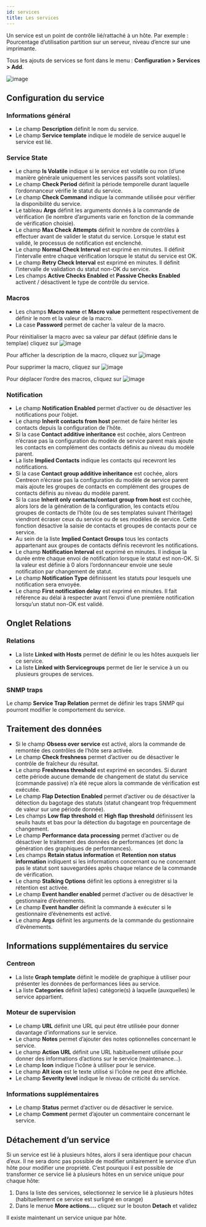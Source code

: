 ```yaml
---
id: services
title: Les services
---
```


Un service est un point de contrôle lié/rattaché à un hôte. Par exemple : Pourcentage d’utilisation partition sur un
serveur, niveau d’encre sur une imprimante.

Tous les ajouts de services se font dans le menu : **Configuration \> Services \> Add**.

![image](assets/configuration/03addservice.png)

## Configuration du service

### Informations général

* Le champ **Description** définit le nom du service.
* Le champ **Service template** indique le modèle de service auquel le service est lié.

### Service State

* Le champ **Is Volatile**  indique si le service est volatile ou non (d’une manière générale uniquement les services
  passifs sont volatiles).
* Le champ **Check Period** définit la période temporelle durant laquelle l’ordonnanceur vérifie le statut du service.
* Le champ **Check Command** indique la commande utilisée pour vérifier la disponibilité du service.
* Le tableau **Args** définit les arguments donnés à la commande de vérification (le nombre d’arguments varie en
  fonction de la commande de vérification choisie).
* Le champ **Max Check Attempts** définit le nombre de contrôles à effectuer avant de valider le statut du service.
  Lorsque le statut est validé, le processus de notification est enclenché.
* Le champ **Normal Check Interval** est exprimé en minutes. Il définit l’intervalle entre chaque vérification lorsque
  le statut du service est OK.
* Le champ **Retry Check Interval** est exprimé en minutes. Il définit l’intervalle de validation du statut non-OK du service.
* Les champs **Active Checks Enabled** et **Passive Checks Enabled** activent / désactivent le type de contrôle du service.

### Macros

* Les champs **Macro name** et **Macro value** permettent respectivement de définir le nom et la valeur de la macro.
* La case **Password** permet de cacher la valeur de la macro.

Pour réinitialiser la macro avec sa valeur par défaut (définie dans le templae) cliquez sur ![image](assets/configuration/common/undo.png)

Pour afficher la description de la macro, cliquez sur ![image](assets/configuration/common/description.png)

Pour supprimer la macro, cliquez sur ![image](assets/configuration/common/delete.png)

Pour déplacer l’ordre des macros, cliquez sur ![image](assets/configuration/common/move.png)

### Notification

* Le champ **Notification Enabled** permet d’activer ou de désactiver les notifications pour l’objet.
* Le champ **Inherit contacts from host** permet de faire hériter les contacts depuis la configuration de l’hôte.
* Si la case **Contact additive inheritance** est cochée, alors Centreon n’écrase pas la configuration du modèle de
  service parent mais ajoute les contacts en complément des contacts définis au niveau du modèle parent.
* La liste **Implied Contacts** indique les contacts qui recevront les notifications.
* Si la case **Contact group additive inheritance** est cochée, alors Centreon n’écrase pas la configuration du modèle
  de service parent mais ajoute les groupes de contacts en complément des groupes de contacts définis au niveau du
  modèle parent.
* Si la case **Inherit only contacts/contact group from host** est cochée, alors lors de la génération de la
  configuration, les contacts et/ou groupes de contacts de l’hôte (ou de ses templates suivant l’héritage) viendront
  écraser ceux du service ou de ses modèles de service. Cette fonction désactive la saisie de contacts et groupes de
  contacts pour ce service.
* Au sein de la liste **Implied Contact Groups** tous les contacts appartenant aux groupes de contacts définis recevront
  les notifications.
* Le champ **Notification Interval** est exprimé en minutes. Il indique la durée entre chaque envoi de notification
  lorsque le statut est non-OK. Si la valeur est définie à 0 alors l’ordonnanceur envoie une seule notification par
  changement de statut.
* Le champ **Notification Type** définissent les statuts pour lesquels une notification sera envoyée.
* Le champ **First notification delay** est exprimé en minutes. Il fait référence au délai à respecter avant l’envoi
  d’une première notification lorsqu’un statut non-OK est validé.

## Onglet Relations

### Relations

* La liste **Linked with Hosts** permet de définir le ou les hôtes auxquels lier ce service.
* La liste **Linked with Servicegroups** permet de lier le service à un ou plusieurs groupes de services.

### SNMP traps

Le champ **Service Trap Relation** permet de définir les traps SNMP qui pourront modifier le comportement du service.

## Traitement des données

* Si le champ **Obsess over service** est activé, alors la commande de remontée des contrôles de l’hôte sera activée.
* Le champ **Check freshness** permet d’activer ou de désactiver le contrôle de fraîcheur du résultat.
* Le champ **Freshness threshold** est exprimé en secondes. Si durant cette période aucune demande de changement de
  statut du service (commande passive) n’a été reçue alors la commande de vérification est exécutée.
* Le champ **Flap Detection Enabled** permet d’activer ou de désactiver la détection du bagotage des statuts (statut
  changeant trop fréquemment de valeur sur une période donnée).
* Les champs **Low flap threshold** et **High flap threshold** définissent les seuils hauts et bas pour la détection du
  bagotage en pourcentage de changement.
* Le champ **Performance data processing** permet d’activer ou de désactiver le traitement des données de performances
  (et donc la génération des graphiques de performances).
* Les champs **Retain status information** et **Retention non status information** indiquent si les informations
  concernant ou ne concernant pas le statut sont sauvegardées après chaque relance de la commande de vérification.
* Le champ **Stalking Options** définit les options à enregistrer si la rétention est activée.
* Le champ **Event handler enabled** permet d’activer ou de désactiver le gestionnaire d’évènements.
* Le champ **Event handler** définit la commande à exécuter si le gestionnaire d’évènements est activé.
* Le champ **Args** définit les arguments de la commande du gestionnaire d’évènements.

## Informations supplémentaires du service

### Centreon

* La liste **Graph template** définit le modèle de graphique à utiliser pour présenter les données de performances
  liées au service.
* La liste **Categories** définit la(les) catégorie(s) à laquelle (auxquelles) le service appartient.

### Moteur de supervision

* Le champ **URL** définit une URL qui peut être utilisée pour donner davantage d’informations sur le service.
* Le champ **Notes** permet d’ajouter des notes optionnelles concernant le service.
* Le champ **Action URL** définit une URL habituellement utilisée pour donner des informations d’actions sur le service
  (maintenance...).
* Le champ **Icon** indique l’icône à utiliser pour le service.
* Le champ **Alt icon** est le texte utilisé si l’icône ne peut être affichée.
* Le champ **Severity level** indique le niveau de criticité du service.

### Informations supplémentaires

* Le champ **Status** permet d’activer ou de désactiver le service.
* Le champ **Comment** permet d’ajouter un commentaire concernant le service.

## Détachement d’un service

Si un service est lié à plusieurs hôtes, alors il sera identique pour chacun d’eux. Il ne sera donc pas possible de
modifier unitairement le service d’un hôte pour modifier une propriété. C’est pourquoi il est possible de transformer
ce service lié à plusieurs hôtes en un service unique pour chaque hôte:

1. Dans la liste des services, sélectionnez le service lié à plusieurs hôtes (habituellement ce service est surligné en
  orange)
2. Dans le menue **More actions....** cliquez sur le bouton **Detach** et validez

Il existe maintenant un service unique par hôte.
